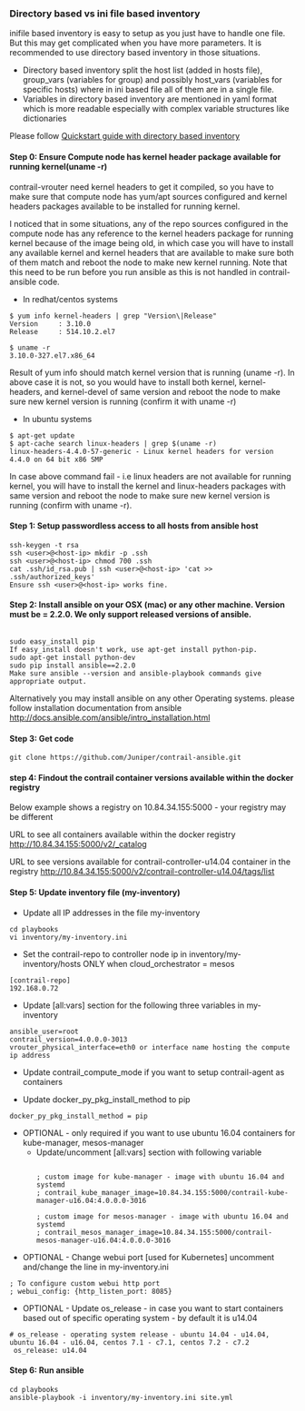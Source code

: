 ### Directory based vs ini file based inventory
inifile based inventory is easy to setup as you just have to handle one file. But this may get complicated when you have more parameters. It is recommended to use directory based inventory in those situations.

* Directory based inventory split the host list (added in hosts file), group_vars (variables for group) and possibly host_vars (variables for specific hosts) where in ini based file all of them are in a single file.
* Variables in directory based inventory are mentioned in yaml format which is more readable especially with complex variable structures like dictionaries

Please follow [Quickstart guide with directory based inventory](https://github.com/Juniper/contrail-ansible/wiki/Quickstart-guide-with-directory-based-inventory)

#### Step 0: Ensure Compute node has kernel header package available for running kernel(uname -r)
contrail-vrouter need kernel headers to get it compiled, so you have to make sure that compute node has yum/apt sources configured and kernel headers packages available to be installed for running kernel.

I noticed that in some situations, any of the repo sources configured in the compute node has any reference to the kernel headers package for running kernel because of the image being old, in which case you will have to install any available kernel and kernel headers that are available to make sure both of them match and reboot the node to make new kernel running. Note that this need to be run before you run ansible as this is not handled in contrail-ansible code.

* In redhat/centos systems

```
$ yum info kernel-headers | grep "Version\|Release"
Version     : 3.10.0
Release     : 514.10.2.el7

$ uname -r
3.10.0-327.el7.x86_64
```
Result of yum info should match kernel version that is running (uname -r). In above case it is not, so you would have to install both kernel, kernel-headers, and kernel-devel of same version and reboot the node to make sure new kernel version is running (confirm it with uname -r)

* In ubuntu systems

```
$ apt-get update
$ apt-cache search linux-headers | grep $(uname -r)
linux-headers-4.4.0-57-generic - Linux kernel headers for version 4.4.0 on 64 bit x86 SMP

```

In case above command fail - i.e linux headers are not available for running kernel, you will have to install the kernel and linux-headers packages with same version and reboot the node to make sure new kernel version is running (confirm with uname -r).

#### Step 1: Setup passwordless access to all hosts from ansible host
```
ssh-keygen -t rsa
ssh <user>@<host-ip> mkdir -p .ssh
ssh <user>@<host-ip> chmod 700 .ssh
cat .ssh/id_rsa.pub | ssh <user>@<host-ip> 'cat >> .ssh/authorized_keys'
Ensure ssh <user>@<host-ip> works fine.
```

#### Step 2: Install ansible on your OSX (mac) or any other machine. Version must be = 2.2.0. We only support released versions of ansible.

```

sudo easy_install pip
If easy_install doesn't work, use apt-get install python-pip.
sudo apt-get install python-dev
sudo pip install ansible==2.2.0
Make sure ansible --version and ansible-playbook commands give appropriate output.
```

Alternatively you may install ansible on any other Operating systems. please follow installation documentation from ansible http://docs.ansible.com/ansible/intro_installation.html

#### Step 3: Get code
```
git clone https://github.com/Juniper/contrail-ansible.git
```

#### step 4: Findout the contrail container versions available within the docker registry
Below example shows a registry on 10.84.34.155:5000 - your registry may be different

URL to see all containers available within the docker registry
http://10.84.34.155:5000/v2/_catalog

URL to see versions available for contrail-controller-u14.04 container in the registry
http://10.84.34.155:5000/v2/contrail-controller-u14.04/tags/list

#### Step 5: Update inventory file (my-inventory)
* Update all IP addresses in the file my-inventory
```
cd playbooks
vi inventory/my-inventory.ini
```

* Set the contrail-repo to controller node ip in inventory/my-inventory/hosts ONLY when cloud_orchestrator = mesos
```
[contrail-repo]
192.168.0.72 
```

* Update [all:vars] section for the following three variables in my-inventory
```
ansible_user=root
contrail_version=4.0.0.0-3013
vrouter_physical_interface=eth0 or interface name hosting the compute ip address
```
* Update contrail_compute_mode if you want to setup contrail-agent as containers

* Update docker_py_pkg_install_method to pip
```
docker_py_pkg_install_method = pip
``` 

* OPTIONAL - only required if you want to use ubuntu 16.04 containers for kube-manager, mesos-manager
  * Update/uncomment [all:vars] section with following variable
    ```

    ; custom image for kube-manager - image with ubuntu 16.04 and systemd
    ; contrail_kube_manager_image=10.84.34.155:5000/contrail-kube-manager-u16.04:4.0.0.0-3016

    ; custom image for mesos-manager - image with ubuntu 16.04 and systemd
    ; contrail_mesos_manager_image=10.84.34.155:5000/contrail-mesos-manager-u16.04:4.0.0.0-3016

    ```
* OPTIONAL - Change webui port [used for Kubernetes]
uncomment and/change the line in my-inventory.ini
```
; To configure custom webui http port
; webui_config: {http_listen_port: 8085}
```

* OPTIONAL - Update os_release - in case you want to start containers based out of specific operating system - by default it is u14.04

```
# os_release - operating system release - ubuntu 14.04 - u14.04, ubuntu 16.04 - u16.04, centos 7.1 - c7.1, centos 7.2 - c7.2
 os_release: u14.04
```
#### Step 6: Run ansible
```
cd playbooks
ansible-playbook -i inventory/my-inventory.ini site.yml
```